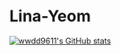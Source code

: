 # Lina-Yeom

[![wwdd9611's GitHub stats](https://github-readme-stats.vercel.app/api?username=wwdd9611)](https://github.com/anuraghazra/github-readme-stats)
